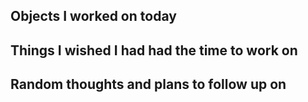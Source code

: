 **Objects I worked on today**
----------------------------------------------------------------

**Things I wished I had had the time to work on**
----------------------------------------------------------------

**Random thoughts and plans to follow up on**
----------------------------------------------------------------